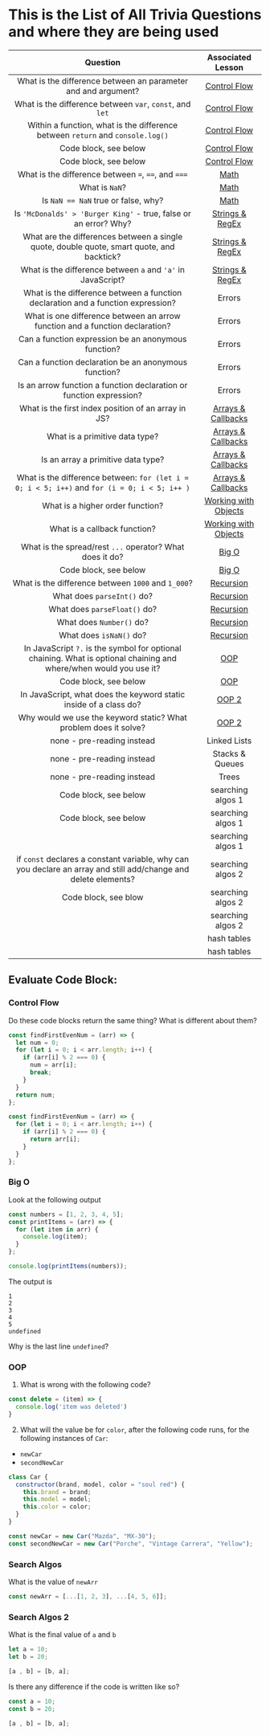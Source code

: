 # This is the List of All Trivia Questions and where they are being used

|                                                      Question                                                      |  Associated Lesson   |
| :----------------------------------------------------------------------------------------------------------------: | :------------------: |
|                           What is the difference between an parameter and and argument?                            |     [Control Flow](https://github.com/9-1-pursuit/unit-dsa/tree/main/control-flow)     |
|                              What is the difference between `var`, `const`, and `let`                              |     [Control Flow](https://github.com/9-1-pursuit/unit-dsa/tree/main/control-flow)       |
|                   Within a function, what is the difference between `return` and `console.log()`                   |     [Control Flow](https://github.com/9-1-pursuit/unit-dsa/tree/main/control-flow)       |
|                                               Code block, see below                                                |     [Control Flow](https://github.com/9-1-pursuit/unit-dsa/tree/main/control-flow)       |
|                                               Code block, see below                                                |     [Control Flow](https://github.com/9-1-pursuit/unit-dsa/tree/main/control-flow)       |
|                                What is the difference between `=`, `==`, and `===`                                 |         [Math](https://github.com/9-1-pursuit/unit-dsa/tree/main/math-for-devs)    |
|                                                   What is `NaN`?                                                   |         [Math](https://github.com/9-1-pursuit/unit-dsa/tree/main/math-for-devs)              |
|                                        Is `NaN == NaN` true or false, why?                                         |         [Math](https://github.com/9-1-pursuit/unit-dsa/tree/main/math-for-devs)              |
|                          Is `'McDonalds' > 'Burger King'` - true, false or an error? Why?                           |   [Strings & RegEx](https://github.com/9-1-pursuit/unit-dsa/tree/main/strings)    |
|             What are the differences between a single quote, double quote, smart quote, and backtick?              |   [Strings & RegEx](https://github.com/9-1-pursuit/unit-dsa/tree/main/strings)      |
|                              What is the difference between `a` and `'a'` in JavaScript?                               |   [Strings & RegEx](https://github.com/9-1-pursuit/unit-dsa/tree/main/strings)      |
|                  What is the difference between a function declaration and a function expression?                  |        Errors        |
|                    What is one difference between an arrow function and a function declaration?                    |        Errors        |
|                                Can a function expression be an anonymous function?                                 |        Errors        |
|                                Can a function declaration be an anonymous function?                                |        Errors        |
|                        Is an arrow function a function declaration or function expression?                         |        Errors        |
|                                What is the first index position of an array in JS?                                 |  [Arrays & Callbacks](https://github.com/pursuit-curriculum/unit-dsa/tree/main/arrays-and-callbacks)  |
|                                           What is a primitive data type?                                           |  [Arrays & Callbacks](https://github.com/pursuit-curriculum/unit-dsa/tree/main/arrays-and-callbacks)  |
|                                         Is an array a primitive data type?                                         |  [Arrays & Callbacks](https://github.com/pursuit-curriculum/unit-dsa/tree/main/arrays-and-callbacks)  |
|            What is the difference between: `for (let i = 0; i < 5; i++)` and `for (i = 0; i < 5; i++ )`            |  [Arrays & Callbacks](https://github.com/pursuit-curriculum/unit-dsa/tree/main/arrays-and-callbacks)  |
|                                          What is a higher order function?                                          | [Working with Objects](https://github.com/9-1-pursuit/unit-dsa/tree/main/objects) |
|                                            What is a callback function?                                            | [Working with Objects](https://github.com/9-1-pursuit/unit-dsa/tree/main/objects)  |
|                              What is the spread/rest `...` operator? What does it do?                              |        [Big O](https://github.com/9-1-pursuit/unit-dsa/tree/main/intro-to-big-o)         |
|                                               Code block, see below                                                |        [Big O](https://github.com/9-1-pursuit/unit-dsa/tree/main/intro-to-big-o)                |
|                                 What is the difference between `1000` and `1_000`?                                 |      [Recursion](https://github.com/9-1-pursuit/unit-dsa/tree/main/intro-to-recursion)       |
|                                             What does `parseInt()` do?                                             |      [Recursion](https://github.com/9-1-pursuit/unit-dsa/tree/main/intro-to-recursion)      |
|                                            What does `parseFloat()` do?                                            |      [Recursion](https://github.com/9-1-pursuit/unit-dsa/tree/main/intro-to-recursion)      |
|                                              What does `Number()` do?                                              |      [Recursion](https://github.com/9-1-pursuit/unit-dsa/tree/main/intro-to-recursion)      |
|                                              What does `isNaN()` do?                                               |      [Recursion](https://github.com/9-1-pursuit/unit-dsa/tree/main/intro-to-recursion)      |
| In JavaScript `?.` is the symbol for optional chaining. What is optional chaining and where/when would you use it? |         [OOP](https://github.com/9-1-pursuit/unit-dsa/tree/main/intro-to-oop)          |
|                                               Code block, see below                                                |         [OOP](https://github.com/9-1-pursuit/unit-dsa/tree/main/intro-to-oop)          |
|                         In JavaScript, what does the keyword static inside of a class do?                          |        [OOP 2](https://github.com/9-1-pursuit/unit-dsa/tree/main/intro-to-oop-inheritance)         |
|                          Why would we use the keyword static? What problem does it solve?                          |        [OOP 2](https://github.com/9-1-pursuit/unit-dsa/tree/main/intro-to-oop-inheritance)         |
|                                             none - pre-reading instead                                             |     Linked Lists     |
|                                             none - pre-reading instead                                             |   Stacks & Queues    |
|                                             none - pre-reading instead                                             |        Trees         |
|                                               Code block, see below                                                |  searching algos 1   |
|                                               Code block, see below                                                |  searching algos 1   |
|                                                                                                                    |  searching algos 1   |
|  if `const` declares a constant variable, why can you declare an array and still add/change and delete elements?   |  searching algos 2   |
|                                                     Code block, see blow                                           |  searching algos 2   |
|                                                                                                                    |  searching algos 2   |
|                                                                                                                    |     hash tables      |
|                                                                                                                    |     hash tables      |

## Evaluate Code Block:

### Control Flow

Do these code blocks return the same thing? What is different about them?

```js
const findFirstEvenNum = (arr) => {
  let num = 0;
  for (let i = 0; i < arr.length; i++) {
    if (arr[i] % 2 === 0) {
      num = arr[i];
      break;
    }
  }
  return num;
};
```

```js
const findFirstEvenNum = (arr) => {
  for (let i = 0; i < arr.length; i++) {
    if (arr[i] % 2 === 0) {
      return arr[i];
    }
  }
};
```

### Big O

Look at the following output

```js
const numbers = [1, 2, 3, 4, 5];
const printItems = (arr) => {
  for (let item in arr) {
    console.log(item);
  }
};

console.log(printItems(numbers));
```

The output is

```
1
2
3
4
5
undefined
```

Why is the last line `undefined`?


### OOP

1. What is wrong with the following code?

```js
const delete = (item) => {
  console.log('item was deleted')
}
```

2. What will the value be for `color`, after the following code runs, for the following instances of `Car`:
  - `newCar` 
  - `secondNewCar`

```js
class Car {
  constructor(brand, model, color = "soul red") {
    this.brand = brand;
    this.model = model;
    this.color = color;
  }
}

const newCar = new Car("Mazda", "MX-30");
const secondNewCar = new Car("Porche", "Vintage Carrera", "Yellow");
```

### Search Algos

What is the value of `newArr`

```js
const newArr = [...[1, 2, 3], ...[4, 5, 6]];
```

### Search Algos 2

What is the final value of `a` and `b`

```js
let a = 10;
let b = 20;

[a , b] = [b, a];

```

Is there any difference if the code is written like so?
```js
const a = 10;
const b = 20;

[a , b] = [b, a];

```



